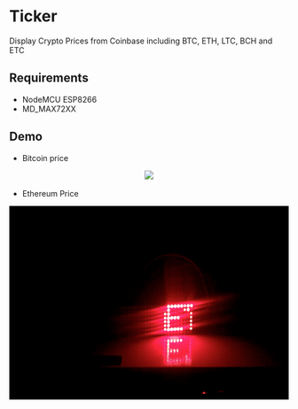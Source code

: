 # Ticker
Display Crypto Prices from Coinbase including BTC, ETH, LTC, BCH and ETC


## Requirements
- NodeMCU ESP8266
- MD_MAX72XX

## Demo

- Bitcoin price
 <p align="center">
 <img src = "/Demo/BTCDemo.gif" height = "350" >
</p>


- Ethereum Price
 <p align="center">
 <img src = "/Demo/ETHDemo.gif" height = "350" >
</p>

